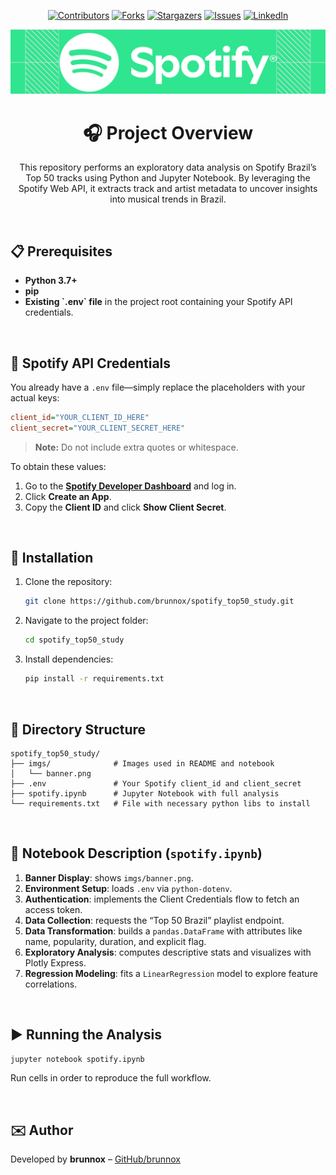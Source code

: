 <div align="center">

[![Contributors][contributors-shield]][contributors-url]
[![Forks][forks-shield]][forks-url]
[![Stargazers][stars-shield]][stars-url]
[![Issues][issues-shield]][issues-url]
[![LinkedIn][linkedin-shield]][linkedin-url]
    
</div>

![Project Banner](./imgs/banner.png)

<div align="center">

# 🎧 **Project Overview**

</div>

<div align="center">

This repository performs an exploratory data analysis on Spotify Brazil’s Top 50 tracks using Python and Jupyter Notebook. By leveraging the Spotify Web API, it extracts track and artist metadata to uncover insights into musical trends in Brazil.

</div>

<br/>

## 📋 **Prerequisites**

- **Python 3.7+**
- **pip**
- **Existing ****\`.env\`**** file** in the project root containing your Spotify API credentials.

<br/>

## 🔑 **Spotify API Credentials**

You already have a `.env` file—simply replace the placeholders with your actual keys:

```ini
client_id="YOUR_CLIENT_ID_HERE"
client_secret="YOUR_CLIENT_SECRET_HERE"
```

> **Note:** Do not include extra quotes or whitespace.

To obtain these values:

1. Go to the [**Spotify Developer Dashboard**](https://developer.spotify.com/dashboard) and log in.
2. Click **Create an App**.
3. Copy the **Client ID** and click **Show Client Secret**.

<br/>

## 🚀 **Installation**

1. Clone the repository:
   ```bash
   git clone https://github.com/brunnox/spotify_top50_study.git
   ```
2. Navigate to the project folder:
   ```bash
   cd spotify_top50_study
   ```
3. Install dependencies:
   ```bash
   pip install -r requirements.txt
   ```
<br/>

## 📂 **Directory Structure**


```
spotify_top50_study/
├── imgs/              # Images used in README and notebook
│   └── banner.png
├── .env               # Your Spotify client_id and client_secret
├── spotify.ipynb      # Jupyter Notebook with full analysis
└── requirements.txt   # File with necessary python libs to install
```

<br/>

## 📝 **Notebook Description** (`spotify.ipynb`)

1. **Banner Display**: shows `imgs/banner.png`.
2. **Environment Setup**: loads `.env` via `python-dotenv`.
3. **Authentication**: implements the Client Credentials flow to fetch an access token.
4. **Data Collection**: requests the “Top 50 Brazil” playlist endpoint.
5. **Data Transformation**: builds a `pandas.DataFrame` with attributes like name, popularity, duration, and explicit flag.
6. **Exploratory Analysis**: computes descriptive stats and visualizes with Plotly Express.
7. **Regression Modeling**: fits a `LinearRegression` model to explore feature correlations.

<br/>

## ▶️ **Running the Analysis**

```bash
jupyter notebook spotify.ipynb
```

Run cells in order to reproduce the full workflow.

<br/>

## ✉️ **Author**

Developed by **brunnox** – [GitHub/brunnox](https://github.com/brunnox)

[contributors-shield]: https://img.shields.io/github/contributors/brunnox/spotify_top50_study.svg?style=for-the-badge
[contributors-url]: https://github.com/brunnox/spotify_top50_study/graphs/contributors
[forks-shield]: https://img.shields.io/github/forks/brunnox/spotify_top50_study.svg?style=for-the-badge
[forks-url]: https://github.com/brunnox/spotify_top50_study/network/members
[stars-shield]: https://img.shields.io/github/stars/brunnox/spotify_top50_study.svg?style=for-the-badge
[stars-url]: https://github.com/brunnox/spotify_top50_study/stargazers
[issues-shield]: https://img.shields.io/github/issues/brunnox/spotify_top50_study.svg?style=for-the-badge
[issues-url]: https://github.com/brunnox/spotify_top50_study/issues
[linkedin-shield]: https://img.shields.io/badge/-LinkedIn-black.svg?style=for-the-badge&logo=linkedin&colorB=555
[linkedin-url]: https://linkedin.com/in/brunnox